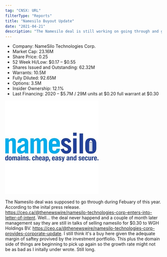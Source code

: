 ```yaml
---
tag: "CNSX: URL"
filterType: "Reports"
title: "Namesilo Buyout Update"
date: "2021-04-21"
description: "The Namesilo deal is still working on going through and growth starting to pick up again."
---
```


- Company: NameSilo Technologies Corp.
- Market Cap: 23.16M
- Share Price: 0.25
- 52 Week Hi/Low: $0.17 – $0.55
- Shares Issued and Outstanding: 62.32M
- Warrants: 10.5M
- Fully Diluted: 92.65M
- Options: 3.5M
- Insider Ownership: 12.1%
- Last Financing: 2020 – $5.7M / 29M units at $0.20 full warrant at $0.30

![Namesilo Logo](./namesilo.jpg)

The Namesilo deal was supposed to go through during Febuary of this year. According to the inital press release. https://ceo.ca/@thenewswire/namesilo-technologies-corp-enters-into-letter-of-intent. Well... the deal never happend and a couple of month later management say they are still in talks of selling namesilo for $0.30 to WGH Holdings BV. https://ceo.ca/@thenewswire/namesilo-technologies-corp-provides-corporate-update. I still think it's a buy here given the adequate margin of saftey provived by the investment portfiolio. This plus the domain side of things are beginning to pick up again so the growth rate might not be as bad as I initally under wrote. Still long. 







